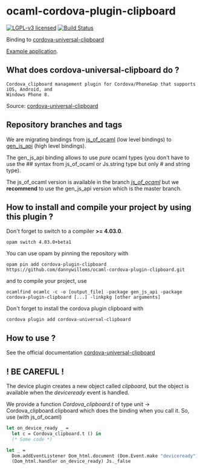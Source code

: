 # ocaml-cordova-plugin-clipboard

[![LGPL-v3 licensed](https://img.shields.io/badge/license-LGPLv3-blue.svg)](https://raw.githubusercontent.com/dannywillems/ocaml-cordova-plugin-clipboard/master/LICENSE)
[![Build Status](https://travis-ci.org/dannywillems/ocaml-cordova-plugin-clipboard.svg?branch=master)](https://travis-ci.org/dannywillems/ocaml-cordova-plugin-clipboard)

Binding to
[cordova-universal-clipboard](https://github.com/VersoSolutions/CordovaClipboard)

[Example
application](https://github.com/dannywillems/ocaml-cordova-plugin-clipboard-example).

## What does cordova-universal-clipboard do ?

```
Cordova_clipboard management plugin for Cordova/PhoneGap that supports iOS, Android, and
Windows Phone 8.
```

Source: [cordova-universal-clipboard](https://github.com/VersoSolutions/CordovaClipboard)

## Repository branches and tags

We are migrating bindings from
[js_of_ocaml](https://github.com/ocsigen/js_of_ocaml) (low level bindings) to
[gen_js_api](https://github.com/lexifi/gen_js_api) (high level bindings).

The gen_js_api binding allows to use *pure* ocaml types (you don't have to use
the ## syntax from js_of_ocaml or Js.string type but only # and string type).

The js_of_ocaml version is available in the branch
[*js_of_ocaml*](https://github.com/dannywillems/ocaml-cordova-plugin-clipboard/tree/js_of_ocaml)
but we **recommend** to use the gen_js_api version which is the master branch.

## How to install and compile your project by using this plugin ?

Don't forget to switch to a compiler **>= 4.03.0**.
```Shell
opam switch 4.03.0+beta1
```

You can use opam by pinning the repository with
```Shell
opam pin add cordova-plugin-clipboard https://github.com/dannywillems/ocaml-cordova-plugin-clipboard.git
```

and to compile your project, use
```Shell
ocamlfind ocamlc -c -o [output_file] -package gen_js_api -package cordova-plugin-clipboard [...] -linkpkg [other arguments]
```

Don't forget to install the cordova plugin clipboard with
```Shell
cordova plugin add cordova-universal-clipboard
```

## How to use ?

See the official documentation
[cordova-universal-clipboard](https://github.com/VersoSolutions/CordovaClipboard)

## ! BE CAREFUL !

The device plugin creates a new object called *clipboard*, but the object is
available when the *deviceready* event is handled.

We provide a function *Cordova_clipboard.t* of type unit -> Cordova_clipboard.clipboard which
does the binding when you call it.
So, use (with js_of_ocaml)

```OCaml
let on_device_ready _ =
  let c = Cordova_clipboard.t () in
  (* Some code *)

let _ =
  Dom.addEventListener Dom_html.document (Dom.Event.make "deviceready")
  (Dom_html.handler on_device_ready) Js._false
```
